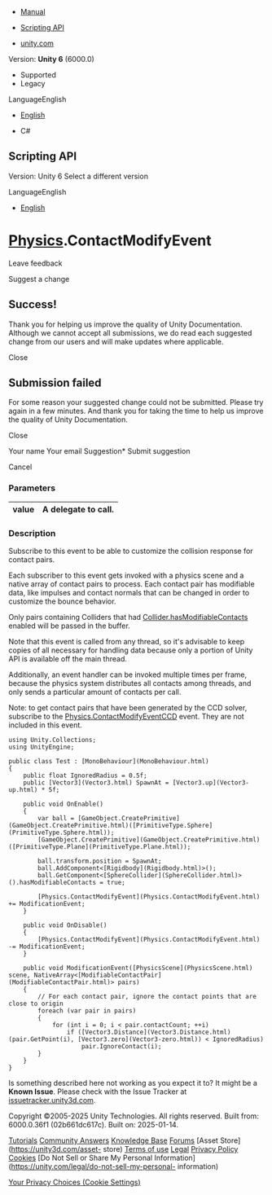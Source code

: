 [ ]()

  * [Manual](../Manual/index.html)
  * [Scripting API](../ScriptReference/index.html)

  * [unity.com](https://unity.com/)

Version: **Unity 6** (6000.0)

  * Supported
  * Legacy

LanguageEnglish

  * [English]()

  * C#

[ ](https://docs.unity3d.com)

## Scripting API

Version: Unity 6 Select a different version

LanguageEnglish

  * [English]()

#  [Physics](Physics.html).ContactModifyEvent

Leave feedback

Suggest a change

## Success!

Thank you for helping us improve the quality of Unity Documentation. Although
we cannot accept all submissions, we do read each suggested change from our
users and will make updates where applicable.

Close

## Submission failed

For some reason your suggested change could not be submitted. Please <a>try
again</a> in a few minutes. And thank you for taking the time to help us
improve the quality of Unity Documentation.

Close

Your name Your email Suggestion* Submit suggestion

Cancel

[ ]()

### Parameters

value | A delegate to call.  
---|---  
  
### Description

Subscribe to this event to be able to customize the collision response for
contact pairs.

Each subscriber to this event gets invoked with a physics scene and a native
array of contact pairs to process. Each contact pair has modifiable data, like
impulses and contact normals that can be changed in order to customize the
bounce behavior.  
  
Only pairs containing Colliders that had
[Collider.hasModifiableContacts](Collider-hasModifiableContacts.html) enabled
will be passed in the buffer.  
  
Note that this event is called from any thread, so it's advisable to keep
copies of all necessary for handling data because only a portion of Unity API
is available off the main thread.  
  
Additionally, an event handler can be invoked multiple times per frame,
because the physics system distributes all contacts among threads, and only
sends a particular amount of contacts per call.  
  
Note: to get contact pairs that have been generated by the CCD solver,
subscribe to the
[Physics.ContactModifyEventCCD](Physics.ContactModifyEventCCD.html) event.
They are not included in this event.

    
    
    using Unity.Collections;
    using UnityEngine;  
      
    public class Test : [MonoBehaviour](MonoBehaviour.html)
    {
        public float IgnoredRadius = 0.5f;
        public [Vector3](Vector3.html) SpawnAt = [Vector3.up](Vector3-up.html) * 5f;  
      
        public void OnEnable()
        {
            var ball = [GameObject.CreatePrimitive](GameObject.CreatePrimitive.html)([PrimitiveType.Sphere](PrimitiveType.Sphere.html));
            [GameObject.CreatePrimitive](GameObject.CreatePrimitive.html)([PrimitiveType.Plane](PrimitiveType.Plane.html));  
      
            ball.transform.position = SpawnAt;
            ball.AddComponent<[Rigidbody](Rigidbody.html)>();
            ball.GetComponent<[SphereCollider](SphereCollider.html)>().hasModifiableContacts = true;  
      
            [Physics.ContactModifyEvent](Physics.ContactModifyEvent.html) += ModificationEvent;
        }  
      
        public void OnDisable()
        {
            [Physics.ContactModifyEvent](Physics.ContactModifyEvent.html) -= ModificationEvent;
        }  
      
        public void ModificationEvent([PhysicsScene](PhysicsScene.html) scene, NativeArray<[ModifiableContactPair](ModifiableContactPair.html)> pairs)
        {
            // For each contact pair, ignore the contact points that are close to origin
            foreach (var pair in pairs)
            {
                for (int i = 0; i < pair.contactCount; ++i)
                    if ([Vector3.Distance](Vector3.Distance.html)(pair.GetPoint(i), [Vector3.zero](Vector3-zero.html)) < IgnoredRadius)
                        pair.IgnoreContact(i);
            }
        }
    }
    

Is something described here not working as you expect it to? It might be a
**Known Issue**. Please check with the Issue Tracker at
[issuetracker.unity3d.com](https://issuetracker.unity3d.com).

Copyright ©2005-2025 Unity Technologies. All rights reserved. Built from:
6000.0.36f1 (02b661dc617c). Built on: 2025-01-14.

[Tutorials](https://unity3d.com/learn) [Community
Answers](https://answers.unity3d.com) [Knowledge
Base](https://support.unity3d.com/hc/en-us)
[Forums](https://forum.unity3d.com) [Asset Store](https://unity3d.com/asset-
store) [Terms of use](https://docs.unity3d.com/Manual/TermsOfUse.html)
[Legal](https://unity.com/legal) [Privacy
Policy](https://unity.com/legal/privacy-policy)
[Cookies](https://unity.com/legal/cookie-policy) [Do Not Sell or Share My
Personal Information](https://unity.com/legal/do-not-sell-my-personal-
information)

[Your Privacy Choices (Cookie Settings)](javascript:void\(0\);)

